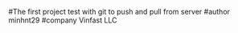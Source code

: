 #The first project test with git to push and pull from server
#author minhnt29 
#company Vinfast LLC

